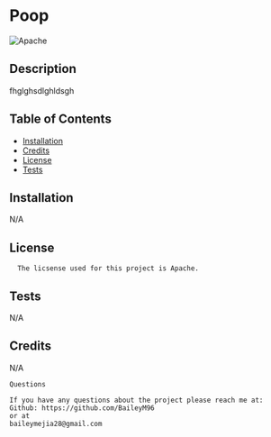 
  #  Poop
  ![Apache](https://img.shields.io/badge/License-Apache-blue.svg)
 

  ## Description
  fhglghsdlghldsgh

  ## Table of Contents
  - [Installation](#installation)
  - [Credits](#credits)
  - [License](#license)
  - [Tests](#test)


  ## Installation
  N/A

  ## License
      The licsense used for this project is Apache.

  ## Tests
  N/A


  ## Credits
  N/A
  

    Questions

    If you have any questions about the project please reach me at:
    Github: https://github.com/BaileyM96
    or at
    baileymejia28@gmail.com
    

  